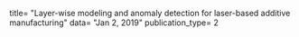 title= "Layer-wise modeling and anomaly detection for laser-based additive manufacturing"
data= "Jan 2, 2019"
publication_type= 2

